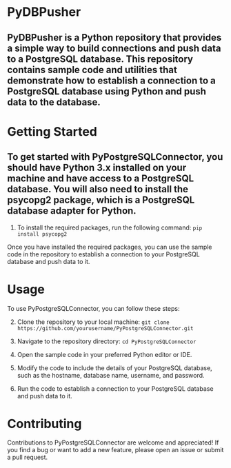 # PyDBPusher

## PyDBPusher is a Python repository that provides a simple way to build connections and push data to a PostgreSQL database. This repository contains sample code and utilities that demonstrate how to establish a connection to a PostgreSQL database using Python and push data to the database.

# Getting Started
## To get started with PyPostgreSQLConnector, you should have Python 3.x installed on your machine and have access to a PostgreSQL database. You will also need to install the psycopg2 package, which is a PostgreSQL database adapter for Python.

1. To install the required packages, run the following command:
`pip install psycopg2`

Once you have installed the required packages, you can use the sample code in the repository to establish a connection to your PostgreSQL database and push data to it.

# Usage
To use PyPostgreSQLConnector, you can follow these steps:

2. Clone the repository to your local machine:
`git clone https://github.com/yourusername/PyPostgreSQLConnector.git`

3. Navigate to the repository directory:
`cd PyPostgreSQLConnector`

4. Open the sample code in your preferred Python editor or IDE.

5. Modify the code to include the details of your PostgreSQL database, such as the hostname, database name, username, and password.

6. Run the code to establish a connection to your PostgreSQL database and push data to it.

# Contributing
Contributions to PyPostgreSQLConnector are welcome and appreciated! If you find a bug or want to add a new feature, please open an issue or submit a pull request.







